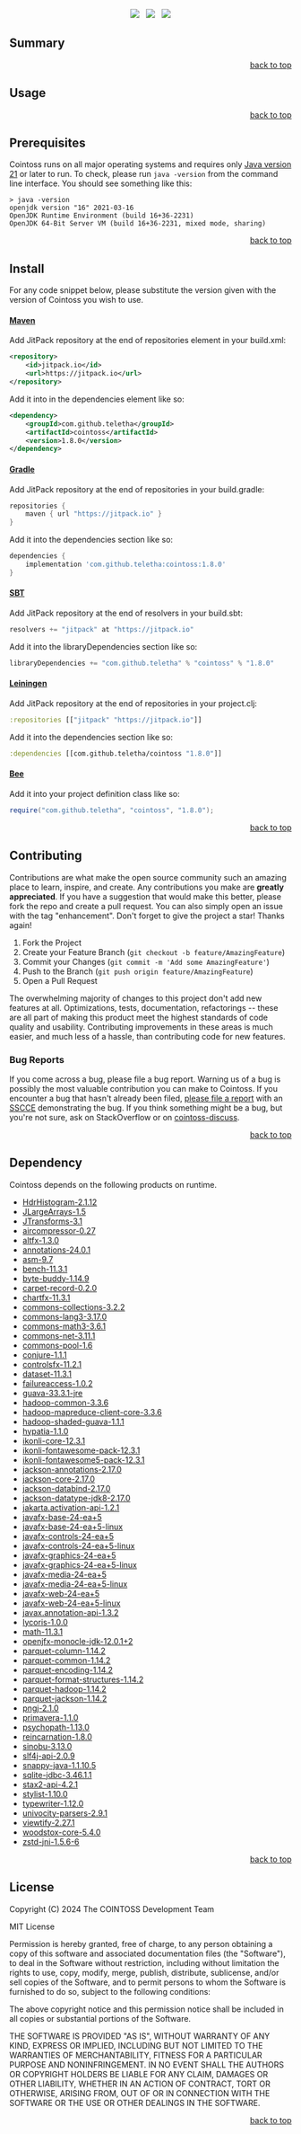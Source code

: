<p align="center">
    <a href="https://docs.oracle.com/en/java/javase/21/"><img src="https://img.shields.io/badge/Java-Release%2021-green"/></a>
    <span>&nbsp;</span>
    <a href="https://jitpack.io/#teletha/cointoss"><img src="https://img.shields.io/jitpack/v/github/teletha/cointoss?label=Repository&color=green"></a>
    <span>&nbsp;</span>
    <a href="https://teletha.github.io/cointoss"><img src="https://img.shields.io/website.svg?down_color=red&down_message=CLOSE&label=Official%20Site&up_color=green&up_message=OPEN&url=https%3A%2F%2Fteletha.github.io%2Fcointoss"></a>
</p>


## Summary

<p align="right"><a href="#top">back to top</a></p>


## Usage

<p align="right"><a href="#top">back to top</a></p>


## Prerequisites
Cointoss runs on all major operating systems and requires only [Java version 21](https://docs.oracle.com/en/java/javase/21/) or later to run.
To check, please run `java -version` from the command line interface. You should see something like this:
```
> java -version
openjdk version "16" 2021-03-16
OpenJDK Runtime Environment (build 16+36-2231)
OpenJDK 64-Bit Server VM (build 16+36-2231, mixed mode, sharing)
```
<p align="right"><a href="#top">back to top</a></p>

## Install
For any code snippet below, please substitute the version given with the version of Cointoss you wish to use.
#### [Maven](https://maven.apache.org/)
Add JitPack repository at the end of repositories element in your build.xml:
```xml
<repository>
    <id>jitpack.io</id>
    <url>https://jitpack.io</url>
</repository>
```
Add it into in the dependencies element like so:
```xml
<dependency>
    <groupId>com.github.teletha</groupId>
    <artifactId>cointoss</artifactId>
    <version>1.8.0</version>
</dependency>
```
#### [Gradle](https://gradle.org/)
Add JitPack repository at the end of repositories in your build.gradle:
```gradle
repositories {
    maven { url "https://jitpack.io" }
}
```
Add it into the dependencies section like so:
```gradle
dependencies {
    implementation 'com.github.teletha:cointoss:1.8.0'
}
```
#### [SBT](https://www.scala-sbt.org/)
Add JitPack repository at the end of resolvers in your build.sbt:
```scala
resolvers += "jitpack" at "https://jitpack.io"
```
Add it into the libraryDependencies section like so:
```scala
libraryDependencies += "com.github.teletha" % "cointoss" % "1.8.0"
```
#### [Leiningen](https://leiningen.org/)
Add JitPack repository at the end of repositories in your project.clj:
```clj
:repositories [["jitpack" "https://jitpack.io"]]
```
Add it into the dependencies section like so:
```clj
:dependencies [[com.github.teletha/cointoss "1.8.0"]]
```
#### [Bee](https://teletha.github.io/bee)
Add it into your project definition class like so:
```java
require("com.github.teletha", "cointoss", "1.8.0");
```
<p align="right"><a href="#top">back to top</a></p>


## Contributing
Contributions are what make the open source community such an amazing place to learn, inspire, and create. Any contributions you make are **greatly appreciated**.
If you have a suggestion that would make this better, please fork the repo and create a pull request. You can also simply open an issue with the tag "enhancement".
Don't forget to give the project a star! Thanks again!

1. Fork the Project
2. Create your Feature Branch (`git checkout -b feature/AmazingFeature`)
3. Commit your Changes (`git commit -m 'Add some AmazingFeature'`)
4. Push to the Branch (`git push origin feature/AmazingFeature`)
5. Open a Pull Request

The overwhelming majority of changes to this project don't add new features at all. Optimizations, tests, documentation, refactorings -- these are all part of making this product meet the highest standards of code quality and usability.
Contributing improvements in these areas is much easier, and much less of a hassle, than contributing code for new features.

### Bug Reports
If you come across a bug, please file a bug report. Warning us of a bug is possibly the most valuable contribution you can make to Cointoss.
If you encounter a bug that hasn't already been filed, [please file a report](https://github.com/teletha/cointoss/issues/new) with an [SSCCE](http://sscce.org/) demonstrating the bug.
If you think something might be a bug, but you're not sure, ask on StackOverflow or on [cointoss-discuss](https://github.com/teletha/cointoss/discussions).
<p align="right"><a href="#top">back to top</a></p>


## Dependency
Cointoss depends on the following products on runtime.
* [HdrHistogram-2.1.12](https://mvnrepository.com/artifact/org.hdrhistogram/HdrHistogram/2.1.12)
* [JLargeArrays-1.5](https://mvnrepository.com/artifact/pl.edu.icm/JLargeArrays/1.5)
* [JTransforms-3.1](https://mvnrepository.com/artifact/com.github.wendykierp/JTransforms/3.1)
* [aircompressor-0.27](https://mvnrepository.com/artifact/io.airlift/aircompressor/0.27)
* [altfx-1.3.0](https://mvnrepository.com/artifact/com.github.teletha/altfx/1.3.0)
* [annotations-24.0.1](https://mvnrepository.com/artifact/org.jetbrains/annotations/24.0.1)
* [asm-9.7](https://mvnrepository.com/artifact/org.ow2.asm/asm/9.7)
* [bench-11.3.1](https://mvnrepository.com/artifact/io.fair-acc/bench/11.3.1)
* [byte-buddy-1.14.9](https://mvnrepository.com/artifact/net.bytebuddy/byte-buddy/1.14.9)
* [carpet-record-0.2.0](https://mvnrepository.com/artifact/com.jerolba/carpet-record/0.2.0)
* [chartfx-11.3.1](https://mvnrepository.com/artifact/io.fair-acc/chartfx/11.3.1)
* [commons-collections-3.2.2](https://mvnrepository.com/artifact/commons-collections/commons-collections/3.2.2)
* [commons-lang3-3.17.0](https://mvnrepository.com/artifact/org.apache.commons/commons-lang3/3.17.0)
* [commons-math3-3.6.1](https://mvnrepository.com/artifact/org.apache.commons/commons-math3/3.6.1)
* [commons-net-3.11.1](https://mvnrepository.com/artifact/commons-net/commons-net/3.11.1)
* [commons-pool-1.6](https://mvnrepository.com/artifact/commons-pool/commons-pool/1.6)
* [conjure-1.1.1](https://mvnrepository.com/artifact/com.github.teletha/conjure/1.1.1)
* [controlsfx-11.2.1](https://mvnrepository.com/artifact/org.controlsfx/controlsfx/11.2.1)
* [dataset-11.3.1](https://mvnrepository.com/artifact/io.fair-acc/dataset/11.3.1)
* [failureaccess-1.0.2](https://mvnrepository.com/artifact/com.google.guava/failureaccess/1.0.2)
* [guava-33.3.1-jre](https://mvnrepository.com/artifact/com.google.guava/guava/33.3.1-jre)
* [hadoop-common-3.3.6](https://mvnrepository.com/artifact/org.apache.hadoop/hadoop-common/3.3.6)
* [hadoop-mapreduce-client-core-3.3.6](https://mvnrepository.com/artifact/org.apache.hadoop/hadoop-mapreduce-client-core/3.3.6)
* [hadoop-shaded-guava-1.1.1](https://mvnrepository.com/artifact/org.apache.hadoop.thirdparty/hadoop-shaded-guava/1.1.1)
* [hypatia-1.1.0](https://mvnrepository.com/artifact/com.github.teletha/hypatia/1.1.0)
* [ikonli-core-12.3.1](https://mvnrepository.com/artifact/org.kordamp.ikonli/ikonli-core/12.3.1)
* [ikonli-fontawesome-pack-12.3.1](https://mvnrepository.com/artifact/org.kordamp.ikonli/ikonli-fontawesome-pack/12.3.1)
* [ikonli-fontawesome5-pack-12.3.1](https://mvnrepository.com/artifact/org.kordamp.ikonli/ikonli-fontawesome5-pack/12.3.1)
* [jackson-annotations-2.17.0](https://mvnrepository.com/artifact/com.fasterxml.jackson.core/jackson-annotations/2.17.0)
* [jackson-core-2.17.0](https://mvnrepository.com/artifact/com.fasterxml.jackson.core/jackson-core/2.17.0)
* [jackson-databind-2.17.0](https://mvnrepository.com/artifact/com.fasterxml.jackson.core/jackson-databind/2.17.0)
* [jackson-datatype-jdk8-2.17.0](https://mvnrepository.com/artifact/com.fasterxml.jackson.datatype/jackson-datatype-jdk8/2.17.0)
* [jakarta.activation-api-1.2.1](https://mvnrepository.com/artifact/jakarta.activation/jakarta.activation-api/1.2.1)
* [javafx-base-24-ea+5](https://mvnrepository.com/artifact/org.openjfx/javafx-base/24-ea+5)
* [javafx-base-24-ea+5-linux](https://mvnrepository.com/artifact/org.openjfx/javafx-base/24-ea+5)
* [javafx-controls-24-ea+5](https://mvnrepository.com/artifact/org.openjfx/javafx-controls/24-ea+5)
* [javafx-controls-24-ea+5-linux](https://mvnrepository.com/artifact/org.openjfx/javafx-controls/24-ea+5)
* [javafx-graphics-24-ea+5](https://mvnrepository.com/artifact/org.openjfx/javafx-graphics/24-ea+5)
* [javafx-graphics-24-ea+5-linux](https://mvnrepository.com/artifact/org.openjfx/javafx-graphics/24-ea+5)
* [javafx-media-24-ea+5](https://mvnrepository.com/artifact/org.openjfx/javafx-media/24-ea+5)
* [javafx-media-24-ea+5-linux](https://mvnrepository.com/artifact/org.openjfx/javafx-media/24-ea+5)
* [javafx-web-24-ea+5](https://mvnrepository.com/artifact/org.openjfx/javafx-web/24-ea+5)
* [javafx-web-24-ea+5-linux](https://mvnrepository.com/artifact/org.openjfx/javafx-web/24-ea+5)
* [javax.annotation-api-1.3.2](https://mvnrepository.com/artifact/javax.annotation/javax.annotation-api/1.3.2)
* [lycoris-1.0.0](https://mvnrepository.com/artifact/com.github.teletha/lycoris/1.0.0)
* [math-11.3.1](https://mvnrepository.com/artifact/io.fair-acc/math/11.3.1)
* [openjfx-monocle-jdk-12.0.1+2](https://mvnrepository.com/artifact/org.testfx/openjfx-monocle/jdk-12.0.1+2)
* [parquet-column-1.14.2](https://mvnrepository.com/artifact/org.apache.parquet/parquet-column/1.14.2)
* [parquet-common-1.14.2](https://mvnrepository.com/artifact/org.apache.parquet/parquet-common/1.14.2)
* [parquet-encoding-1.14.2](https://mvnrepository.com/artifact/org.apache.parquet/parquet-encoding/1.14.2)
* [parquet-format-structures-1.14.2](https://mvnrepository.com/artifact/org.apache.parquet/parquet-format-structures/1.14.2)
* [parquet-hadoop-1.14.2](https://mvnrepository.com/artifact/org.apache.parquet/parquet-hadoop/1.14.2)
* [parquet-jackson-1.14.2](https://mvnrepository.com/artifact/org.apache.parquet/parquet-jackson/1.14.2)
* [pngj-2.1.0](https://mvnrepository.com/artifact/ar.com.hjg/pngj/2.1.0)
* [primavera-1.1.0](https://mvnrepository.com/artifact/com.github.teletha/primavera/1.1.0)
* [psychopath-1.13.0](https://mvnrepository.com/artifact/com.github.teletha/psychopath/1.13.0)
* [reincarnation-1.8.0](https://mvnrepository.com/artifact/com.github.teletha/reincarnation/1.8.0)
* [sinobu-3.13.0](https://mvnrepository.com/artifact/com.github.teletha/sinobu/3.13.0)
* [slf4j-api-2.0.9](https://mvnrepository.com/artifact/org.slf4j/slf4j-api/2.0.9)
* [snappy-java-1.1.10.5](https://mvnrepository.com/artifact/org.xerial.snappy/snappy-java/1.1.10.5)
* [sqlite-jdbc-3.46.1.1](https://mvnrepository.com/artifact/org.xerial/sqlite-jdbc/3.46.1.1)
* [stax2-api-4.2.1](https://mvnrepository.com/artifact/org.codehaus.woodstox/stax2-api/4.2.1)
* [stylist-1.10.0](https://mvnrepository.com/artifact/com.github.teletha/stylist/1.10.0)
* [typewriter-1.12.0](https://mvnrepository.com/artifact/com.github.teletha/typewriter/1.12.0)
* [univocity-parsers-2.9.1](https://mvnrepository.com/artifact/com.univocity/univocity-parsers/2.9.1)
* [viewtify-2.27.1](https://mvnrepository.com/artifact/com.github.teletha/viewtify/2.27.1)
* [woodstox-core-5.4.0](https://mvnrepository.com/artifact/com.fasterxml.woodstox/woodstox-core/5.4.0)
* [zstd-jni-1.5.6-6](https://mvnrepository.com/artifact/com.github.luben/zstd-jni/1.5.6-6)
<p align="right"><a href="#top">back to top</a></p>


## License
Copyright (C) 2024 The COINTOSS Development Team

MIT License

Permission is hereby granted, free of charge, to any person obtaining a copy
of this software and associated documentation files (the "Software"), to deal
in the Software without restriction, including without limitation the rights
to use, copy, modify, merge, publish, distribute, sublicense, and/or sell
copies of the Software, and to permit persons to whom the Software is
furnished to do so, subject to the following conditions:

The above copyright notice and this permission notice shall be included in all
copies or substantial portions of the Software.

THE SOFTWARE IS PROVIDED "AS IS", WITHOUT WARRANTY OF ANY KIND, EXPRESS OR
IMPLIED, INCLUDING BUT NOT LIMITED TO THE WARRANTIES OF MERCHANTABILITY,
FITNESS FOR A PARTICULAR PURPOSE AND NONINFRINGEMENT. IN NO EVENT SHALL THE
AUTHORS OR COPYRIGHT HOLDERS BE LIABLE FOR ANY CLAIM, DAMAGES OR OTHER
LIABILITY, WHETHER IN AN ACTION OF CONTRACT, TORT OR OTHERWISE, ARISING FROM,
OUT OF OR IN CONNECTION WITH THE SOFTWARE OR THE USE OR OTHER DEALINGS IN THE
SOFTWARE.
<p align="right"><a href="#top">back to top</a></p>